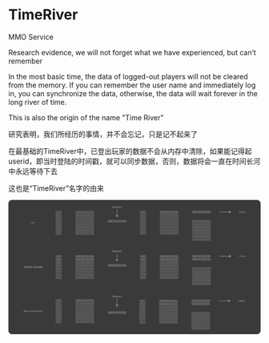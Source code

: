 # TimeRiver
MMO Service

Research evidence, we will not forget what we have experienced, but can’t remember

In the most basic time, the data of logged-out players will not be cleared from the memory. If you can remember the user name and immediately log in, you can synchronize the data, otherwise, the data will wait forever in the long river of time.

This is also the origin of the name "Time River"

研究表明，我们所经历的事情，并不会忘记，只是记不起来了

在最基础的TimeRiver中，已登出玩家的数据不会从内存中清除，如果能记得起userid，即当时登陆的时间戳，就可以同步数据，否则，数据将会一直在时间长河中永远等待下去

这也是“TimeRiver”名字的由来

![](https://github.com/BlessedChild/TimeRiver/blob/main/TimeRiver_20210626.png?raw=true)
